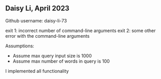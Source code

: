 ## Daisy Li, April 2023
Github username: daisy-li-73

exit 1: incorrect number of command-line arguments
exit 2: some other error with the command-line arguments

Assumptions: 
- Assume max query input size is 1000
- Assume max number of words in query is 100

I implemented all functionality 